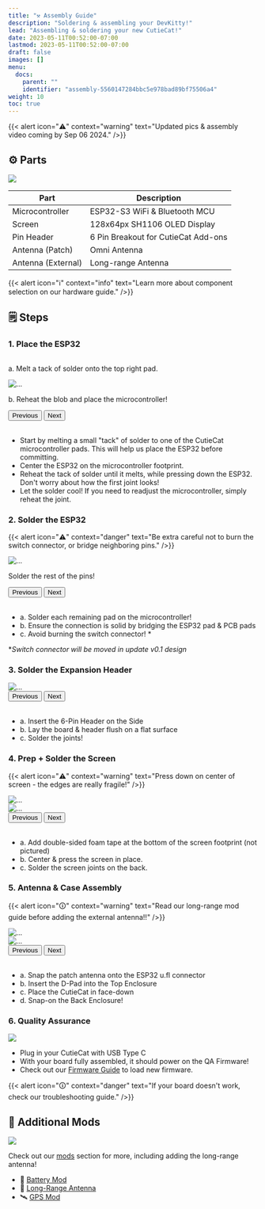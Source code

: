 ```yaml
---
title: "⚒️ Assembly Guide"
description: "Soldering & assembling your DevKitty!"
lead: "Assembling & soldering your new CutieCat!"
date: 2023-05-11T00:52:00-07:00
lastmod: 2023-05-11T00:52:00-07:00
draft: false
images: []
menu:
  docs:
    parent: ""
    identifier: "assembly-5560147284bbc5e978bad89bf75506a4"
weight: 10
toc: true
---
```

{{< alert icon="⚠️" context="warning" text="Updated pics & assembly video coming by Sep 06 2024." />}}

<!-- #update# -->

## ⚙ Parts
![](/images/CutieCat/v0_CutieCat-Parts.png)

<!-- ![](/images/CutieCat/v0_CutieCat-Package.png) -->

| Part | Description |
|---|---|
|Microcontroller|ESP32-S3 WiFi & Bluetooth MCU|
|Screen|128x64px SH1106 OLED Display|
|Pin Header|6 Pin Breakout for CutieCat Add-ons|
|Antenna (Patch)|Omni Antenna|
|Antenna (External)|Long-range Antenna|

{{< alert icon="ℹ️" context="info" text="Learn more about component selection on our hardware guide." />}}

<!-- ## ℹ️ Soldering Quick Tips
For more tips, check out our soldering guide. -->

## 🗒 Steps

### 1. Place the ESP32
<div id="Step-1" class="carousel slide" data-bs-ride="carousel">
  <div class="carousel-inner">
    <div class="carousel-item active">
      <img src="/images/CutieCat/Soldering-Guide/Step-1.1.png" class="d-block w-100" alt="">
      <div class="carousel-caption d-none d-md-block">
          <p>a. Melt a tack of solder onto the top right pad.</p>
      </div>
    </div>
    <div class="carousel-item active">
      <img src="/images/CutieCat/Soldering-Guide/Step-1.2.png" class="d-block w-100" alt="...">
      <div class="carousel-caption d-none d-md-block">
          <p>b. Reheat the blob and place the microcontroller!</p>
      </div>
    </div>
  </div>
  <button class="carousel-control-prev" type="button" data-bs-target="#Step-1" data-bs-slide="prev">
    <span class="carousel-control-prev-icon" aria-hidden="true"></span>
    <span class="visually-hidden">Previous</span>
  </button>
  <button class="carousel-control-next" type="button" data-bs-target="#Step-1" data-bs-slide="next">
    <span class="carousel-control-next-icon" aria-hidden="true"></span>
    <span class="visually-hidden">Next</span>
  </button>
</div>
</br>

- Start by melting a small "tack" of solder to one of the CutieCat microcontroller pads.  This will help us place the ESP32 before committing.
- Center the ESP32 on the microcontroller footprint.  
- Reheat the tack of solder until it melts, while pressing down the ESP32.  Don't worry about how the first joint looks!
- Let the solder cool!  If you need to readjust the microcontroller, simply reheat the joint.

### 2. Solder the ESP32
{{< alert icon="⚠️" context="danger" text="Be extra careful not to burn the switch connector, or bridge neighboring pins." />}}
<div id="Step-2" class="carousel slide" data-bs-ride="carousel">
  <div class="carousel-inner">
    <div class="carousel-item active">
      <img src="/images/CutieCat/Soldering-Guide/Step-2.1.png" class="d-block w-100" alt="">
      <!-- <div class="carousel-caption d-none d-md-block">
          <p>a</p>
      </div> -->
    </div>
    <div class="carousel-item active">
      <img src="/images/CutieCat/Soldering-Guide/Step-2.2.png" class="d-block w-100" alt="...">
      <div class="carousel-caption d-none d-md-block">
          <p>Solder the rest of the pins!</p>
      </div>
    </div>
  </div>
  <button class="carousel-control-prev" type="button" data-bs-target="#Step-2" data-bs-slide="prev">
    <span class="carousel-control-prev-icon" aria-hidden="true"></span>
    <span class="visually-hidden">Previous</span>
  </button>
  <button class="carousel-control-next" type="button" data-bs-target="#Step-2" data-bs-slide="next">
    <span class="carousel-control-next-icon" aria-hidden="true"></span>
    <span class="visually-hidden">Next</span>
  </button>
</div>
</br>

- a. Solder each remaining pad on the microcontroller!
- b. Ensure the connection is solid by bridging the ESP32 pad & PCB pads
- c. Avoid burning the switch connector! *

**Switch connector will be moved in update v0.1 design*

### 3. Solder the Expansion Header
<div id="Step-3" class="carousel slide" data-bs-ride="carousel">
  <div class="carousel-inner">
    <div class="carousel-item active">
      <img src="/images/CutieCat/Soldering-Guide/Step-3.1.png" class="d-block w-100" alt="">
    </div>
    <div class="carousel-item active">
      <img src="/images/CutieCat/Soldering-Guide/Step-3.2.png" class="d-block w-100" alt="...">
    </div>
  </div>
  <button class="carousel-control-prev" type="button" data-bs-target="#Step-3" data-bs-slide="prev">
    <span class="carousel-control-prev-icon" aria-hidden="true"></span>
    <span class="visually-hidden">Previous</span>
  </button>
  <button class="carousel-control-next" type="button" data-bs-target="#Step-3" data-bs-slide="next">
    <span class="carousel-control-next-icon" aria-hidden="true"></span>
    <span class="visually-hidden">Next</span>
  </button>
</div>
</br>

- a. Insert the 6-Pin Header on the Side
- b. Lay the board & header flush on a flat surface
- c. Solder the joints!


### 4. Prep + Solder the Screen
{{< alert icon="⚠️" context="warning" text="Press down on center of screen - the edges are really fragile!" />}}
<div id="Step-4" class="carousel slide" data-bs-ride="carousel">
  <div class="carousel-inner">
    <div class="carousel-item active">
      <img src="/images/CutieCat/Soldering-Guide/Step-4.1.png" class="d-block w-100" alt="">
    </div>
    <div class="carousel-item active">
      <img src="/images/CutieCat/Soldering-Guide/Step-4.2.png" class="d-block w-100" alt="...">
    </div>
    <div class="carousel-item active">
      <img src="/images/CutieCat/Soldering-Guide/Step-4.3.png" class="d-block w-100" alt="...">
    </div>
  </div>
  <button class="carousel-control-prev" type="button" data-bs-target="#Step-4" data-bs-slide="prev">
    <span class="carousel-control-prev-icon" aria-hidden="true"></span>
    <span class="visually-hidden">Previous</span>
  </button>
  <button class="carousel-control-next" type="button" data-bs-target="#Step-4" data-bs-slide="next">
    <span class="carousel-control-next-icon" aria-hidden="true"></span>
    <span class="visually-hidden">Next</span>
  </button>
</div>
</br>

- a. Add double-sided foam tape at the bottom of the screen footprint (not pictured)
- b. Center & press the screen in place.
- c. Solder the screen joints on the back.
<!-- note: correct screen askew -->

### 5. Antenna & Case Assembly
{{< alert icon="🛈" context="warning" text="Read our long-range mod guide before adding the external antenna!!" />}}
<div id="Step-5" class="carousel slide" data-bs-ride="carousel">
  <div class="carousel-inner">
    <div class="carousel-item active">
      <img src="/images/CutieCat/Soldering-Guide/Step-5.1.png" class="d-block w-100" alt="">
    </div>
    <div class="carousel-item active">
      <img src="/images/CutieCat/Soldering-Guide/Step-5.2.png" class="d-block w-100" alt="...">
    </div>
    <div class="carousel-item active">
      <img src="/images/CutieCat/Soldering-Guide/Step-5.3.png" class="d-block w-100" alt="...">
    </div>
  </div>
  <button class="carousel-control-prev" type="button" data-bs-target="#Step-5" data-bs-slide="prev">
    <span class="carousel-control-prev-icon" aria-hidden="true"></span>
    <span class="visually-hidden">Previous</span>
  </button>
  <button class="carousel-control-next" type="button" data-bs-target="#Step-5" data-bs-slide="next">
    <span class="carousel-control-next-icon" aria-hidden="true"></span>
    <span class="visually-hidden">Next</span>
  </button>
</div>
</br>
 
- a. Snap the patch antenna onto the ESP32 u.fl connector
- b. Insert the D-Pad into the Top Enclosure
- c. Place the CutieCat in face-down
- d. Snap-on the Back Enclosure!

### 6. Quality Assurance
![](/images/update.JPG)

- Plug in your CutieCat with USB Type C
- With your board fully assembled, it should power on the QA Firmware!
- Check out our [Firmware Guide]() to load new firmware.

{{< alert icon="🛈" context="danger" text="If your board doesn't work, check our troubleshooting guide." />}}

## 🔧 Additional Mods
![](/images/update.JPG)

Check out our [mods]() section for more, including adding the long-range antenna!

<!-- #update# -->
- 🔋 [Battery Mod]()
- 📡 [Long-Range Antenna]()
- 🛰 [GPS Mod]()
